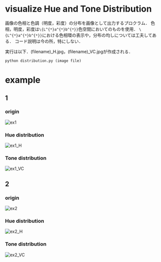 # visualize Hue and Tone Distribution

画像の色相と色調（明度，彩度）の分布を画像として出力するプロクラム．
色相，明度，彩度は`\{L^{*}a^{*}b^{*}}`色空間においてのものを使用．
`\{L^{*}a^{*}b^{*}}`における色相環の表示や，分布の均しについては工夫してある．
コード説明は今の所，特にしない．

実行は以下．(filename)\_H.jpg，(filename)\_VC.jpgが作成される．
```
python distribution.py (image file)
```

# example

## 1
### origin
![ex1](/example0.jpg)
### Hue distribution
![ex1_H](/exapmle0_H.jpg)
### Tone distribution
![ex1_VC](/example0_VC.jpg)

## 2
### origin
![ex2](/example1.jpg)
### Hue distribution
![ex2_H](/exapmle1_H.jpg)
### Tone distribution
![ex2_VC](/example1_VC.jpg)
